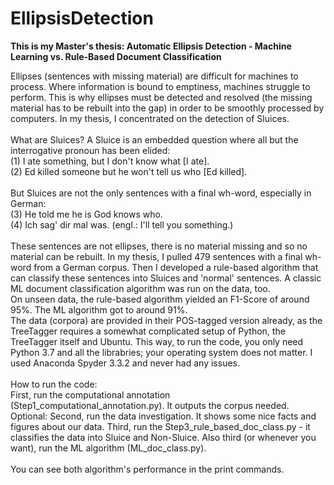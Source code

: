 # EllipsisDetection
**This is my Master's thesis: Automatic Ellipsis Detection - Machine Learning vs. Rule-Based Document Classification**

Ellipses (sentences with missing material) are difficult for machines to process. Where information is bound to emptiness, machines struggle to perform. This is why ellipses must be detected and resolved (the missing material has to be rebuilt into the gap) in order to be smoothly processed by computers. In my thesis, I concentrated on the detection of Sluices. <br/> <br/>
What are Sluices? A Sluice is an embedded question where all but the interrogative pronoun has been elided: <br/>
(1) I ate something, but I don't know what [I ate]. <br/>
(2) Ed killed someone but he won't tell us who [Ed killed]. <br/> <br/>
But Sluices are not the only sentences with a final wh-word, especially in German: <br/>
(3) He told me he is God knows who. <br/>
(4) Ich sag' dir mal was. (engl.: I'll tell you something.) <br/> <br/>
These sentences are not ellipses, there is no material missing and so no material can be rebuilt.
In my thesis, I pulled 479 sentences with a final wh-word from a German corpus. Then I developed a rule-based algorithm that can classify these sentences into Sluices and 'normal' sentences. A classic ML document classification algorithm was run on the data, too. <br/>
On unseen data, the rule-based algorithm yielded an F1-Score of around 95%. The ML algorithm got to around 91%. <br/>
The data (corpora) are provided in their POS-tagged version already, as the TreeTagger requires a somewhat complicated setup of Python, the TreeTagger itself and Ubuntu. This way, to run the code, you only need Python 3.7 and all the librabries; your operating system does not matter. I used Anaconda Spyder 3.3.2 and never had any issues. <br/> <br/>
How to run the code: <br/>
First, run the computational annotation (Step1_computational_annotation.py). It outputs the corpus needed.
Optional: Second, run the data investigation. It shows some nice facts and figures about our data.
Third, run the Step3_rule_based_doc_class.py - it classifies the data into Sluice and Non-Sluice.
Also third (or whenever you want), run the ML algorithm (ML_doc_class.py). <br/> <br/>
You can see both algorithm's performance in the print commands.

